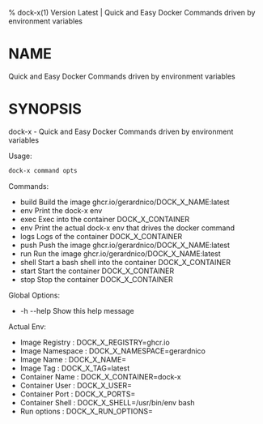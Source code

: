 % dock-x(1) Version Latest | Quick and Easy Docker Commands driven by environment variables
# NAME

Quick and Easy Docker Commands driven by environment variables

# SYNOPSIS


dock-x - Quick and Easy Docker Commands driven by environment variables

Usage:
```bash
dock-x command opts
```

Commands:

* build                           Build the image ghcr.io/gerardnico/DOCK_X_NAME:latest
* env                             Print the dock-x env
* exec                            Exec into the container DOCK_X_CONTAINER
* env                             Print the actual dock-x env that drives the docker command
* logs                            Logs of the container DOCK_X_CONTAINER
* push                            Push the image ghcr.io/gerardnico/DOCK_X_NAME:latest
* run                             Run the image ghcr.io/gerardnico/DOCK_X_NAME:latest
* shell                           Start a bash shell into the container DOCK_X_CONTAINER
* start                           Start the container DOCK_X_CONTAINER
* stop                            Stop the container DOCK_X_CONTAINER

Global Options:

* -h --help                       Show this help message

Actual Env:

* Image Registry    : DOCK_X_REGISTRY=ghcr.io
* Image Namespace   : DOCK_X_NAMESPACE=gerardnico
* Image Name        : DOCK_X_NAME=
* Image Tag         : DOCK_X_TAG=latest
* Container Name    : DOCK_X_CONTAINER=dock-x
* Container User    : DOCK_X_USER=
* Container Port    : DOCK_X_PORTS=
* Container Shell   : DOCK_X_SHELL=/usr/bin/env bash
* Run options       : DOCK_X_RUN_OPTIONS=
